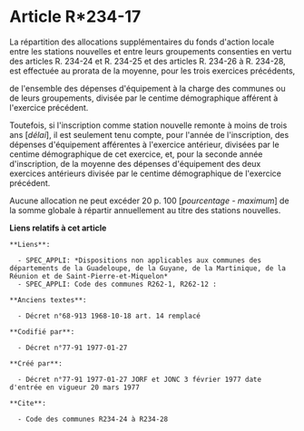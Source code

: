 # Article R*234-17

La répartition des allocations supplémentaires du fonds d'action locale entre les stations nouvelles et entre leurs
groupements consenties en vertu des articles R. 234-24 et R. 234-25 et des articles R. 234-26 à R. 234-28, est effectuée au
prorata de la moyenne, pour les trois exercices précédents,

de l'ensemble des dépenses d'équipement à la charge des communes ou de leurs groupements, divisée par le centime
démographique afférent à l'exercice précédent. 

Toutefois, si l'inscription comme station nouvelle remonte à moins de trois ans [*délai*], il est seulement tenu compte, pour
l'année de l'inscription, des dépenses d'équipement afférentes à l'exercice antérieur, divisées par le centime démographique
de cet exercice, et, pour la seconde année d'inscription, de la moyenne des dépenses d'équipement des deux exercices
antérieurs divisée par le centime démographique de l'exercice précédent. 

Aucune allocation ne peut excéder 20 p. 100 [*pourcentage - maximum*] de la somme globale à répartir annuellement au titre
des stations nouvelles.

**Liens relatifs à cet article**

	**Liens**:

	  - SPEC_APPLI: *Dispositions non applicables aux communes des départements de la Guadeloupe, de la Guyane, de la Martinique, de la Réunion et de Saint-Pierre-et-Miquelon*
	  - SPEC_APPLI: Code des communes R262-1, R262-12 :

	**Anciens textes**:

	  - Décret n°68-913 1968-10-18 art. 14 remplacé

	**Codifié par**:

	  - Décret n°77-91 1977-01-27

	**Créé par**:

	  - Décret n°77-91 1977-01-27 JORF et JONC 3 février 1977 date d'entrée en vigueur 20 mars 1977

	**Cite**:

	  - Code des communes R234-24 à R234-28
